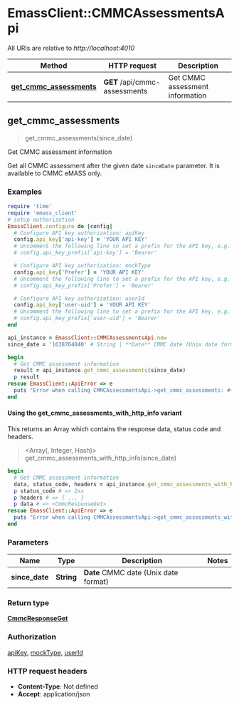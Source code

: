 # EmassClient::CMMCAssessmentsApi

All URIs are relative to *http://localhost:4010*

| Method | HTTP request | Description |
| ------ | ------------ | ----------- |
| [**get_cmmc_assessments**](CMMCAssessmentsApi.md#get_cmmc_assessments) | **GET** /api/cmmc-assessments | Get CMMC assessment information |


## get_cmmc_assessments

> <CmmcResponseGet> get_cmmc_assessments(since_date)

Get CMMC assessment information

Get all CMMC assessment after the given date `sinceDate` parameter. It is available to CMMC eMASS only.

### Examples

```ruby
require 'time'
require 'emass_client'
# setup authorization
EmassClient.configure do |config|
  # Configure API key authorization: apiKey
  config.api_key['api-key'] = 'YOUR API KEY'
  # Uncomment the following line to set a prefix for the API key, e.g. 'Bearer' (defaults to nil)
  # config.api_key_prefix['api-key'] = 'Bearer'

  # Configure API key authorization: mockType
  config.api_key['Prefer'] = 'YOUR API KEY'
  # Uncomment the following line to set a prefix for the API key, e.g. 'Bearer' (defaults to nil)
  # config.api_key_prefix['Prefer'] = 'Bearer'

  # Configure API key authorization: userId
  config.api_key['user-uid'] = 'YOUR API KEY'
  # Uncomment the following line to set a prefix for the API key, e.g. 'Bearer' (defaults to nil)
  # config.api_key_prefix['user-uid'] = 'Bearer'
end

api_instance = EmassClient::CMMCAssessmentsApi.new
since_date = '1638764040' # String | **Date** CMMC date (Unix date format)

begin
  # Get CMMC assessment information
  result = api_instance.get_cmmc_assessments(since_date)
  p result
rescue EmassClient::ApiError => e
  puts "Error when calling CMMCAssessmentsApi->get_cmmc_assessments: #{e}"
end
```

#### Using the get_cmmc_assessments_with_http_info variant

This returns an Array which contains the response data, status code and headers.

> <Array(<CmmcResponseGet>, Integer, Hash)> get_cmmc_assessments_with_http_info(since_date)

```ruby
begin
  # Get CMMC assessment information
  data, status_code, headers = api_instance.get_cmmc_assessments_with_http_info(since_date)
  p status_code # => 2xx
  p headers # => { ... }
  p data # => <CmmcResponseGet>
rescue EmassClient::ApiError => e
  puts "Error when calling CMMCAssessmentsApi->get_cmmc_assessments_with_http_info: #{e}"
end
```

### Parameters

| Name | Type | Description | Notes |
| ---- | ---- | ----------- | ----- |
| **since_date** | **String** | **Date** CMMC date (Unix date format) |  |

### Return type

[**CmmcResponseGet**](CmmcResponseGet.md)

### Authorization

[apiKey](../README.md#apiKey), [mockType](../README.md#mockType), [userId](../README.md#userId)

### HTTP request headers

- **Content-Type**: Not defined
- **Accept**: application/json

